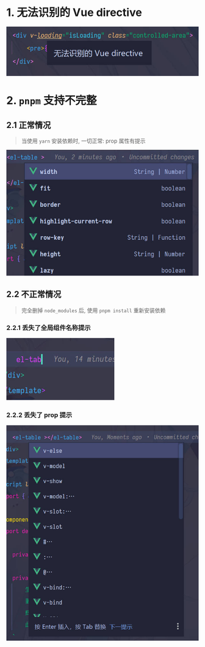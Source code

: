 # 1. 无法识别的 Vue directive

![](./doc/1.jpg)

# 2. `pnpm` 支持不完整

## 2.1 正常情况

> 当使用 `yarn` 安装依赖时, 一切正常: prop 属性有提示

![](./doc/2.jpg)

## 2.2 不正常情况

> 完全删掉 `node_modules` 后, 使用 `pnpm install` 重新安装依赖

### 2.2.1 丢失了全局组件名称提示

![](./doc/3.jpg)

### 2.2.2 丢失了 prop 提示

![](./doc/4.jpg)

